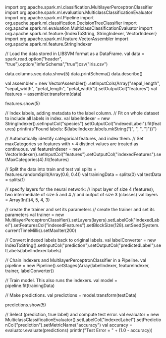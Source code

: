 import org.apache.spark.ml.classification.MultilayerPerceptronClassifier
import org.apache.spark.ml.evaluation.MulticlassClassificationEvaluator
import org.apache.spark.ml.Pipeline
import org.apache.spark.ml.classification.DecisionTreeClassifier
import org.apache.spark.ml.evaluation.MulticlassClassificationEvaluator
import org.apache.spark.ml.feature.{IndexToString, StringIndexer, VectorIndexer}
import org.apache.spark.ml.feature.VectorAssembler
import org.apache.spark.ml.feature.StringIndexer

// Load the data stored in LIBSVM format as a DataFrame.
val data = spark.read.option("header", "true").option("inferSchema","true")csv("iris.csv")


data.columns.seq
data.show(5)
data.printSchema()
data.describe()

val assembler = new VectorAssembler() .setInputCols(Array("sepal_length", "sepal_width", "petal_length", "petal_width")).setOutputCol("features")
val features = assembler.transform(data)

features.show(5)

// Index labels, adding metadata to the label column.
// Fit on whole dataset to include all labels in index.
val labelIndexer = new StringIndexer().setInputCol("species").setOutputCol("indexedLabel").fit(features)
println(s"Found labels: ${labelIndexer.labels.mkString("[", ", ", "]")}")

// Automatically identify categorical features, and index them.
// Set maxCategories so features with > 4 distinct values are treated as continuous.
val featureIndexer = new VectorIndexer().setInputCol("features").setOutputCol("indexedFeatures").setMaxCategories(4).fit(features)

// Split the data into train and test
val splits = features.randomSplit(Array(0.6, 0.4))
val trainingData = splits(0)
val testData = splits(1)


// specify layers for the neural network:
// input layer of size 4 (features), two intermediate of size 5 and 4
// and output of size 3 (classes)
val layers = Array[Int](4, 5, 4, 3)

// create the trainer and set its parameters
// create the trainer and set its parameters
val trainer = new MultilayerPerceptronClassifier().setLayers(layers).setLabelCol("indexedLabel").setFeaturesCol("indexedFeatures").setBlockSize(128).setSeed(System.currentTimeMillis).setMaxIter(200)

// Convert indexed labels back to original labels.
val labelConverter = new IndexToString().setInputCol("prediction").setOutputCol("predictedLabel").setLabels(labelIndexer.labels)

// Chain indexers and MultilayerPerceptronClassifier in a Pipeline.
val pipeline = new Pipeline().setStages(Array(labelIndexer, featureIndexer, trainer, labelConverter))

// Train model. This also runs the indexers.
val model = pipeline.fit(trainingData)

// Make predictions.
val predictions = model.transform(testData)

predictions.show(5)

// Select (prediction, true label) and compute test error.
val evaluator = new MulticlassClassificationEvaluator().setLabelCol("indexedLabel").setPredictionCol("prediction").setMetricName("accuracy")
val accuracy = evaluator.evaluate(predictions)
println("Test Error = " + (1.0 - accuracy))
